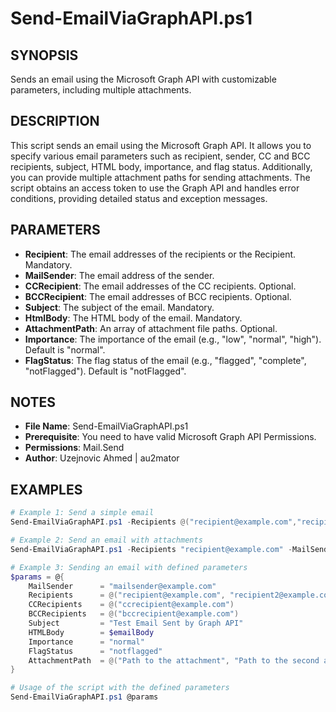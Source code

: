 # Send-EmailViaGraphAPI.ps1

## SYNOPSIS
Sends an email using the Microsoft Graph API with customizable parameters, including multiple attachments.

## DESCRIPTION
This script sends an email using the Microsoft Graph API. It allows you to specify various email parameters such as recipient, sender, CC and BCC recipients, subject, HTML body, importance, and flag status. Additionally, you can provide multiple attachment paths for sending attachments. The script obtains an access token to use the Graph API and handles error conditions, providing detailed status and exception messages.

## PARAMETERS
- **Recipient**: The email addresses of the recipients or the Recipient. Mandatory.
- **MailSender**: The email address of the sender.
- **CCRecipient**: The email addresses of the CC recipients. Optional.
- **BCCRecipient**: The email addresses of BCC recipients. Optional.
- **Subject**: The subject of the email. Mandatory.
- **HtmlBody**: The HTML body of the email. Mandatory.
- **AttachmentPath**: An array of attachment file paths. Optional.
- **Importance**: The importance of the email (e.g., "low", "normal", "high"). Default is "normal".
- **FlagStatus**: The flag status of the email (e.g., "flagged", "complete", "notFlagged"). Default is "notFlagged".

## NOTES
- **File Name**: Send-EmailViaGraphAPI.ps1
- **Prerequisite**: You need to have valid Microsoft Graph API Permissions.
- **Permissions**: Mail.Send
- **Author**: Uzejnovic Ahmed | au2mator

## EXAMPLES

```powershell
# Example 1: Send a simple email
Send-EmailViaGraphAPI.ps1 -Recipients @("recipient@example.com","recipient2@example.com") -MailSender "mailsender@example.com" -Subject "Test Email" -HtmlBody "<p>This is a test email.</p>"

# Example 2: Send an email with attachments
Send-EmailViaGraphAPI.ps1 -Recipients "recipient@example.com" -MailSender "mailsender@example.com" -Subject "Email with Attachments" -HtmlBody "<p>Check out these attachments!</p>" -AttachmentPath @("C:\Attachment1.pdf", "C:\Attachment2.docx")

# Example 3: Sending an email with defined parameters
$params = @{
    MailSender      = "mailsender@example.com"
    Recipients      = @("recipient@example.com", "recipient2@example.com")
    CCRecipients    = @("ccrecipient@example.com")
    BCCRecipients   = @("bccrecipient@example.com")
    Subject         = "Test Email Sent by Graph API"
    HTMLBody        = $emailBody
    Importance      = "normal"
    FlagStatus      = "notflagged"
    AttachmentPath  = @("Path to the attachment", "Path to the second attachment")
}

# Usage of the script with the defined parameters
Send-EmailViaGraphAPI.ps1 @params
